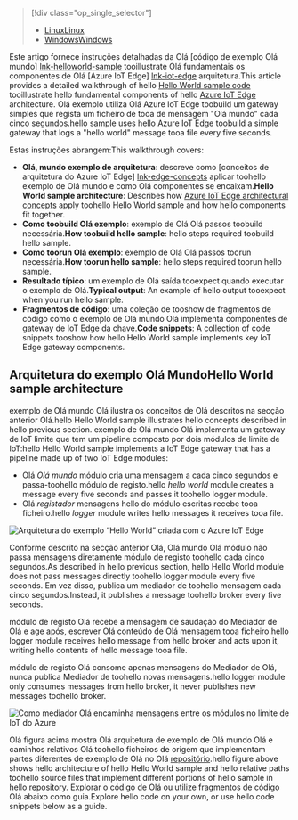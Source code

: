 > [!div class="op_single_selector"]
> * [<span data-ttu-id="f67fe-101">Linux</span><span class="sxs-lookup"><span data-stu-id="f67fe-101">Linux</span></span>](../articles/iot-hub/iot-hub-linux-iot-edge-get-started.md)
> * [<span data-ttu-id="f67fe-102">Windows</span><span class="sxs-lookup"><span data-stu-id="f67fe-102">Windows</span></span>](../articles/iot-hub/iot-hub-windows-iot-edge-get-started.md)
> 
> 

<span data-ttu-id="f67fe-103">Este artigo fornece instruções detalhadas da Olá [código de exemplo Olá mundo] [ lnk-helloworld-sample] tooillustrate Olá fundamentais os componentes de Olá [Azure IoT Edge] [ lnk-iot-edge] arquitetura.</span><span class="sxs-lookup"><span data-stu-id="f67fe-103">This article provides a detailed walkthrough of hello [Hello World sample code][lnk-helloworld-sample] tooillustrate hello fundamental components of hello [Azure IoT Edge][lnk-iot-edge] architecture.</span></span> <span data-ttu-id="f67fe-104">Olá exemplo utiliza Olá Azure IoT Edge toobuild um gateway simples que regista um ficheiro de tooa de mensagem "Olá mundo" cada cinco segundos.</span><span class="sxs-lookup"><span data-stu-id="f67fe-104">hello sample uses hello Azure IoT Edge toobuild a simple gateway that logs a "hello world" message tooa file every five seconds.</span></span>

<span data-ttu-id="f67fe-105">Estas instruções abrangem:</span><span class="sxs-lookup"><span data-stu-id="f67fe-105">This walkthrough covers:</span></span>

* <span data-ttu-id="f67fe-106">**Olá, mundo exemplo de arquitetura**: descreve como [conceitos de arquitetura do Azure IoT Edge] [ lnk-edge-concepts] aplicar toohello exemplo de Olá mundo e como Olá componentes se encaixam.</span><span class="sxs-lookup"><span data-stu-id="f67fe-106">**Hello World sample architecture**: Describes how [Azure IoT Edge architectural concepts][lnk-edge-concepts] apply toohello Hello World sample and how hello components fit together.</span></span>
* <span data-ttu-id="f67fe-107">**Como toobuild Olá exemplo**: exemplo de Olá Olá passos toobuild necessária.</span><span class="sxs-lookup"><span data-stu-id="f67fe-107">**How toobuild hello sample**: hello steps required toobuild hello sample.</span></span>
* <span data-ttu-id="f67fe-108">**Como toorun Olá exemplo**: exemplo de Olá Olá passos toorun necessária.</span><span class="sxs-lookup"><span data-stu-id="f67fe-108">**How toorun hello sample**: hello steps required toorun hello sample.</span></span> 
* <span data-ttu-id="f67fe-109">**Resultado típico**: um exemplo de Olá saída tooexpect quando executar o exemplo de Olá.</span><span class="sxs-lookup"><span data-stu-id="f67fe-109">**Typical output**: An example of hello output tooexpect when you run hello sample.</span></span>
* <span data-ttu-id="f67fe-110">**Fragmentos de código**: uma coleção de tooshow de fragmentos de código como o exemplo de Olá mundo Olá implementa componentes de gateway de IoT Edge da chave.</span><span class="sxs-lookup"><span data-stu-id="f67fe-110">**Code snippets**: A collection of code snippets tooshow how hello Hello World sample implements key IoT Edge gateway components.</span></span>


## <a name="hello-world-sample-architecture"></a><span data-ttu-id="f67fe-111">Arquitetura do exemplo Olá Mundo</span><span class="sxs-lookup"><span data-stu-id="f67fe-111">Hello World sample architecture</span></span>
<span data-ttu-id="f67fe-112">exemplo de Olá mundo Olá ilustra os conceitos de Olá descritos na secção anterior Olá.</span><span class="sxs-lookup"><span data-stu-id="f67fe-112">hello Hello World sample illustrates hello concepts described in hello previous section.</span></span> <span data-ttu-id="f67fe-113">exemplo de Olá mundo Olá implementa um gateway de IoT limite que tem um pipeline composto por dois módulos de limite de IoT:</span><span class="sxs-lookup"><span data-stu-id="f67fe-113">hello Hello World sample implements a IoT Edge gateway that has a pipeline made up of two IoT Edge modules:</span></span>

* <span data-ttu-id="f67fe-114">Olá *Olá mundo* módulo cria uma mensagem a cada cinco segundos e passa-toohello módulo de registo.</span><span class="sxs-lookup"><span data-stu-id="f67fe-114">hello *hello world* module creates a message every five seconds and passes it toohello logger module.</span></span>
* <span data-ttu-id="f67fe-115">Olá *registador* mensagens hello do módulo escritas recebe tooa ficheiro.</span><span class="sxs-lookup"><span data-stu-id="f67fe-115">hello *logger* module writes hello messages it receives tooa file.</span></span>

![Arquitetura do exemplo “Hello World” criada com o Azure IoT Edge][4]

<span data-ttu-id="f67fe-117">Conforme descrito na secção anterior Olá, Olá mundo Olá módulo não passa mensagens diretamente módulo de registo toohello cada cinco segundos.</span><span class="sxs-lookup"><span data-stu-id="f67fe-117">As described in hello previous section, hello Hello World module does not pass messages directly toohello logger module every five seconds.</span></span> <span data-ttu-id="f67fe-118">Em vez disso, publica um mediador de toohello mensagem cada cinco segundos.</span><span class="sxs-lookup"><span data-stu-id="f67fe-118">Instead, it publishes a message toohello broker every five seconds.</span></span>

<span data-ttu-id="f67fe-119">módulo de registo Olá recebe a mensagem de saudação do Mediador de Olá e age após, escrever Olá conteúdo de Olá mensagem tooa ficheiro.</span><span class="sxs-lookup"><span data-stu-id="f67fe-119">hello logger module receives hello message from hello broker and acts upon it, writing hello contents of hello message tooa file.</span></span>

<span data-ttu-id="f67fe-120">módulo de registo Olá consome apenas mensagens do Mediador de Olá, nunca publica Mediador de toohello novas mensagens.</span><span class="sxs-lookup"><span data-stu-id="f67fe-120">hello logger module only consumes messages from hello broker, it never publishes new messages toohello broker.</span></span>

![Como mediador Olá encaminha mensagens entre os módulos no limite de IoT do Azure][5]

<span data-ttu-id="f67fe-122">Olá figura acima mostra Olá arquitetura de exemplo de Olá mundo Olá e caminhos relativos Olá toohello ficheiros de origem que implementam partes diferentes de exemplo de Olá no Olá [repositório][lnk-iot-edge].</span><span class="sxs-lookup"><span data-stu-id="f67fe-122">hello figure above shows hello architecture of hello Hello World sample and hello relative paths toohello source files that implement different portions of hello sample in hello [repository][lnk-iot-edge].</span></span> <span data-ttu-id="f67fe-123">Explorar o código de Olá ou utilize fragmentos de código Olá abaixo como guia.</span><span class="sxs-lookup"><span data-stu-id="f67fe-123">Explore hello code on your own, or use hello code snippets below as a guide.</span></span>

<!-- Images -->
[4]: media/iot-hub-iot-edge-getstarted-selector/high_level_architecture.png
[5]: media/iot-hub-iot-edge-getstarted-selector/detailed_architecture.png

<!-- Links -->
[lnk-helloworld-sample]: https://github.com/Azure/iot-edge/tree/master/samples/hello_world
[lnk-iot-edge]: https://github.com/Azure/iot-edge
[lnk-edge-concepts]: ../articles/iot-hub/iot-hub-iot-edge-overview.md